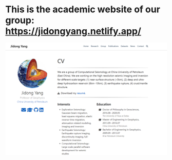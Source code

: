 # This is the academic website of our group: https://jidongyang.netlify.app/

![image-20230821092351847](README.assets/image-20230821092351847.png)

